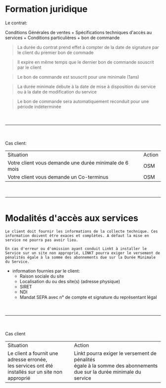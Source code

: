 # Formation juridique

Le contrat: 

Conditions Générales de ventes + Spécifications techniques d'accès au services + Conditions particulières + bon de commande

> La durée du contrat prend effet à compter de la date de signature par le client du premier bon de commade

> Il expire en même temps que le dernier bon de commande souscrit par le client

> Le bon de commande est souscrit pour une minimale (1ans)

> La durée minimale débute à la date de mise à disposition du service ou à la date de modification du service

> Le bon de commande sera automatiquement reconduit pour une période indéterminée

<hr style="margin:50px 0">

Cas client:
<table>
    <tr>
        <td>Situation</td>
        <td>Action</td>
    </tr>
    <tr>
        <td>Votre client vous demande une durée minimale de 6 mois</td>
        <td>OSM</td>
    </tr>
    <tr>
        <td>Votre client vous demande un Co-terminus</td>
        <td>OSM</td>
    </tr>
</table>

<hr style="margin: 50px 0">

# Modalités d'accès aux services

```
Le client doit fournir les informations de la collecte technique. Ces information doivent être exaces et complètes. A défaut la mise en service ne pourra pas avoir lieu.

En cas d'erreur ou d'omission ayant conduit Linkt à installer le Service sur un site non approprié, LINKT pourra exiger le versement de pénalités égale à la somme des abonnements due sur la Durée Minimale du Service.
```

* information fournies par le client:
    * Raison sociale du site
    * Localisation du ou des site(s) (adresse physique)
    * SIRET
    * NDI
    * Mandat SEPA avec n° de compte et signature du représentant légal

<hr style="margin: 50px 0">
Cas client

<table>
    <tr>
        <td>Situation</td>
        <td>Action</td>
    </tr>
    <tr>
        <td>Le client a fournit une adresse erronée, <br>les services ont été installés sur un site non approprié</td>
        <td>Linkt pourra exiger le versement de pénalités <br> égale à la somme des abonnements due sur la durée minimale du service</td>
    </tr>
</table>